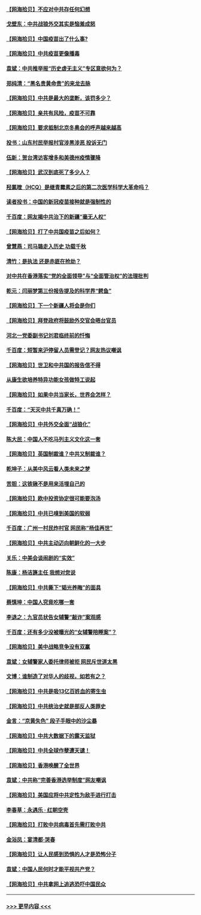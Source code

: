 #### [【网海拾贝】不应对中共存任何幻想](../pages/nsc993/n12881460.md?t=04161202) 
#### [戈壁东：中共战狼外交其实是恼羞成怒](../pages/nsc993/n12880392.md?t=04161202) 
#### [【网海拾贝】中国疫苗出了什么事?](../pages/nsc993/n12879124.md?t=04161202) 
#### [【网海拾贝】中共疫苗更像播毒](../pages/nsc993/n12876631.md?t=04161202) 
#### [袁斌：中共推举报“历史虚无主义”专区意欲何为？](../pages/nsc993/n12876530.md?t=04161202) 
#### [郑纯清：“黑名贵黄命贵”的来龙去脉](../pages/nsc993/n12875589.md?t=04161202) 
#### [【网海拾贝】中共是最大的垄断，该罚多少？](../pages/nsc993/n12874006.md?t=04161202) 
#### [【网海拾贝】亲共有风险，疫苗不可靠](../pages/nsc993/n12872224.md?t=04161202) 
#### [【网海拾贝】要求抵制北京冬奥会的呼声越来越高](../pages/nsc993/n12868962.md?t=04161202) 
#### [投书：山东村民举报村官涉黑涉恶 投诉无门](../pages/nsc993/n12869726.md?t=04161202) 
#### [伍新：贺台湾访客增多和美德州疫情骤降](../pages/nsc993/n12865651.md?t=04161202) 
#### [【网海拾贝】武汉到底死了多少人？](../pages/nsc993/n12863707.md?t=04161202) 
#### [羟氯喹（HCQ）是继青霉素之后的第二次医学科学大革命吗？](../pages/nsc993/n12638564.md?t=04161202) 
#### [读者投书：中国的新冠疫苗接种就是强制性的](../pages/nsc993/n12859932.md?t=04161202) 
#### [千百度：网友揭中共治下的新疆“毫无人权”](../pages/nsc993/n12858385.md?t=04161202) 
#### [【网海拾贝】打了中共国疫苗之后如何？](../pages/nsc993/n12857866.md?t=04161202) 
#### [曾慧燕：司马璐走入历史 功载千秋](../pages/nsc993/n12856996.md?t=04161202) 
#### [清竹：是执法 还是赤匪在抢劫？](../pages/nsc993/n12856952.md?t=04161202) 
#### [对中共在香港落实“党的全面领导”与“全面管治权”的法理批判](../pages/nsc993/n12856929.md?t=04161202) 
#### [乾元：闫丽梦第三份报告提及的科学界“鳄鱼”](../pages/nsc993/n12855985.md?t=04161202) 
#### [【网海拾贝】下一个新疆人将会是你们](../pages/nsc993/n12855864.md?t=04161202) 
#### [【网海拾贝】拜登政府将鼓励外交官会晤台官员](../pages/nsc993/n12853615.md?t=04161202) 
#### [河北一党委副书记刘君临终前的忏悔](../pages/nsc993/n12849420.md?t=04161202) 
#### [千百度：短暂来沪停留人员需登记？网友热议嘲讽](../pages/nsc993/n12853497.md?t=04161202) 
#### [【网海拾贝】世卫和中共国的报告信不得](../pages/nsc993/n12850902.md?t=04161202) 
#### [从康生欲培养特异功能女孩做特工说起](../pages/nsc993/n12849289.md?t=04161202) 
#### [【网海拾贝】如果中共当家长，世界会怎样？](../pages/nsc993/n12848436.md?t=04161202) 
#### [千百度：“天灭中共千真万确！”](../pages/nsc993/n12845659.md?t=04161202) 
#### [【网海拾贝】中共外交全面“战狼化”](../pages/nsc993/n12845607.md?t=04161202) 
#### [陈大民：中国人不吃马列主义文化这一套](../pages/nsc993/n12842496.md?t=04161202) 
#### [【网海拾贝】英国制裁谁？中共又制裁谁？](../pages/nsc993/n12840909.md?t=04161202) 
#### [乾坤子：从美中风云看人类未来之梦](../pages/nsc993/n12840590.md?t=04161202) 
#### [苦胆：这铁锹不是用来活埋自己的](../pages/nsc993/n12839512.md?t=04161202) 
#### [【网海拾贝】欧中投资协定很可能要泡汤](../pages/nsc993/n12835122.md?t=04161202) 
#### [【网海拾贝】中共已嗅到美国的软弱](../pages/nsc993/n12832411.md?t=04161202) 
#### [千百度：广州一村民炸村官 网民称“杨佳再世”](../pages/nsc993/n12832380.md?t=04161202) 
#### [【网海拾贝】中共主动迈向朝鲜化的一大步](../pages/nsc993/n12829887.md?t=04161202) 
#### [关乐：中美会谈闹剧的“实效”](../pages/nsc993/n12826698.md?t=04161202) 
#### [陈康：杨洁篪主任  我想对您说](../pages/nsc993/n12826609.md?t=04161202) 
#### [【网海拾贝】中共撕下“韬光养晦”的面具](../pages/nsc993/n12826459.md?t=04161202) 
#### [蔡慎坤：中国人究竟吃哪一套](../pages/nsc993/n12826010.md?t=04161202) 
#### [李退之：九官员状告女辅警“敲诈”案观感](../pages/nsc993/n12823984.md?t=04161202) 
#### [千百度：还有多少没被曝光的“女辅警陪睡案”？](../pages/nsc993/n12822136.md?t=04161202) 
#### [【网海拾贝】美中战略竞争没有双赢](../pages/nsc993/n12822105.md?t=04161202) 
#### [袁斌：女辅警家人委托律师被拒 网民斥世道太黑](../pages/nsc993/n12822004.md?t=04161202) 
#### [文博：谁制造了对华人的歧视，如若有之？](../pages/nsc993/n12821635.md?t=04161202) 
#### [【网海拾贝】中共是吸13亿百姓血的寄生虫](../pages/nsc993/n12819191.md?t=04161202) 
#### [【网海拾贝】中共统治史就是部反人类罪史](../pages/nsc993/n12816738.md?t=04161202) 
#### [金言：“京黄失色” 段子手眼中的沙尘暴](../pages/nsc993/n12815700.md?t=04161202) 
#### [【网海拾贝】中共大数据下的露天监狱](../pages/nsc993/n12811075.md?t=04161202) 
#### [【网海拾贝】中共全球作孽遭天谴！](../pages/nsc993/n12810258.md?t=04161202) 
#### [【网海拾贝】香港唤醒了全世界](../pages/nsc993/n12809100.md?t=04161202) 
#### [袁斌：中共称“完善香港选举制度”网友嘲讽](../pages/nsc993/n12808994.md?t=04161202) 
#### [【网海拾贝】美国应将中共定性为敌手进行打击](../pages/nsc993/n12806870.md?t=04161202) 
#### [李春草：永遇乐 · 红朝空壳](../pages/nsc993/n12805365.md?t=04161202) 
#### [【网海拾贝】打败中共病毒首先需打败中共](../pages/nsc993/n12803930.md?t=04161202) 
#### [金浴凤：宴清都‧哭春](../pages/nsc993/n12801601.md?t=04161202) 
#### [【网海拾贝】让人民感到恐惧的人才是恐怖分子](../pages/nsc993/n12799347.md?t=04161202) 
#### [袁斌：中国人民何时才能平视共产党？](../pages/nsc993/n12799306.md?t=04161202) 
#### [【网海拾贝】中共拿网上追逃恐吓中国民众](../pages/nsc993/n12796905.md?t=04161202) 

----
#### [ >>> 更早内容 <<< ](../indexes/nsc993-earlier.md)
